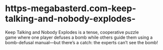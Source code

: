 # https-megabasterd.com-keep-talking-and-nobody-explodes-
Keep Talking and Nobody Explodes is a tense, cooperative puzzle game where one player defuses a bomb while others guide them using a bomb-defusal manual—but there’s a catch: the experts can’t see the bomb!
